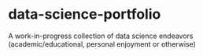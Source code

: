 # data-science-portfolio
A work-in-progress collection of data science endeavors (academic/educational, personal enjoyment or otherwise)
